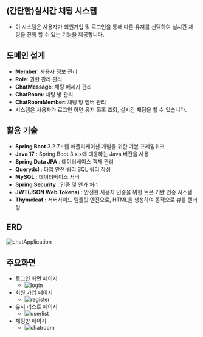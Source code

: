 ## (간단한)실시간 채팅 시스템
- 이 시스템은 사용자가 회원가입 및 로그인을 통해 다른 유저를 선택하여 실시간 채팅을 진행 할 수 있는 기능을 제공합니다.

## 도메인 설계
- **Member**: 사용자 정보 관리
- **Role**: 권한 관리 관리
- **ChatMessage**: 채팅 메세지 관리
- **ChatRoom**: 채팅 방 관리
- **ChatRoomMember**: 채팅 방 멤버 관리
- 시스템은 사용자가 로그인 하면 유저 목록 조회, 실시간 채팅을 할 수 있습니다.

## 활용 기술
- **Spring Boot** 3.2.7 : 웹 애플리케이션 개발을 위한 기본 프레임워크
- **Java 17** : Spring Boot 3.x.x에 대응하는 Java 버전을 사용
- **Spring Data JPA** : 데이터베이스 객체 관리
- **Querydsl** : 타입 안전 쿼리 SQL 쿼리 작성
- **MySQL** : 데이터베이스 서버
- **Spring Security** : 인증 및 인가 처리
- **JWT(JSON Web Tokens)** : 안전한 사용자 인증을 위한 토큰 기반 인증 시스템
- **Thymeleaf** : 서버사이드 템플릿 엔진으로, HTML을 생성하여 동적으로 뷰를 렌더링

## ERD
![chatApplication](https://github.com/user-attachments/assets/27201400-2b95-4f24-bc82-5d0f195bf5ef)

## 주요화면
- 로그인 화면 페이지
  - ![login](https://github.com/user-attachments/assets/4d89ebd5-c9ec-40b3-9ee9-a000da3e469f)
- 회원 가입 페이지
  - ![register](https://github.com/user-attachments/assets/83c7424c-c37a-4299-b60e-428ae6023354)
- 유저 리스트 페이지
  - ![userlist](https://github.com/user-attachments/assets/bc663163-71e9-4189-9a11-583238ffde7d)
- 채팅방 페이지
  - ![chatroom](https://github.com/user-attachments/assets/28b2399c-0fb4-40a4-bca1-8bd27f8387dd)

